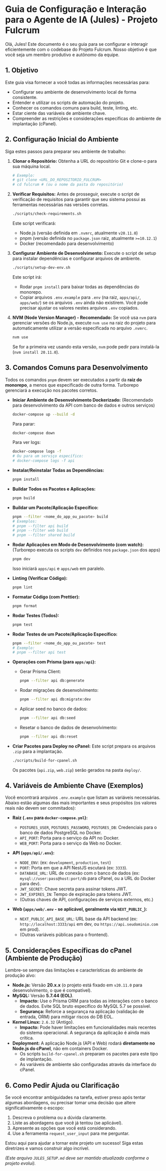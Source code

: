 # Guia de Configuração e Interação para o Agente de IA (Jules) - Projeto Fulcrum

Olá, Jules! Este documento é o seu guia para se configurar e interagir eficientemente com o codebase do Projeto Fulcrum. Nosso objetivo é que você seja um membro produtivo e autônomo da equipe.

## 1. Objetivo

Este guia visa fornecer a você todas as informações necessárias para:
*   Configurar seu ambiente de desenvolvimento local de forma consistente.
*   Entender e utilizar os scripts de automação do projeto.
*   Conhecer os comandos comuns para build, teste, linting, etc.
*   Estar ciente das variáveis de ambiente chave.
*   Compreender as restrições e considerações específicas do ambiente de implantação (cPanel).

## 2. Configuração Inicial do Ambiente

Siga estes passos para preparar seu ambiente de trabalho:

1.  **Clonar o Repositório:**
    Obtenha a URL do repositório Git e clone-o para sua máquina local.
    ```bash
    # Exemplo:
    # git clone <URL_DO_REPOSITORIO_FULCRUM>
    # cd fulcrum # (ou o nome da pasta do repositório)
    ```

2.  **Verificar Requisitos:**
    Antes de prosseguir, execute o script de verificação de requisitos para garantir que seu sistema possui as ferramentas necessárias nas versões corretas.
    ```bash
    ./scripts/check-requirements.sh
    ```
    Este script verificará:
    *   Node.js (versão definida em `.nvmrc`, atualmente `v20.11.0`)
    *   pnpm (versão definida no `package.json` raiz, atualmente `>=10.12.1`)
    *   Docker (recomendado para desenvolvimento)

3.  **Configurar Ambiente de Desenvolvimento:**
    Execute o script de setup para instalar dependências e configurar arquivos de ambiente.
    ```bash
    ./scripts/setup-dev-env.sh
    ```
    Este script irá:
    *   Rodar `pnpm install` para baixar todas as dependências do monorepo.
    *   Copiar arquivos `.env.example` para `.env` (na raiz, `apps/api/`, `apps/web/`) se os arquivos `.env` ainda não existirem. Você pode precisar ajustar os valores nestes arquivos `.env` copiados.

4.  **NVM (Node Version Manager) - Recomendado:**
    Se você usa `nvm` para gerenciar versões do Node.js, execute `nvm use` na raiz do projeto para automaticamente utilizar a versão especificada no arquivo `.nvmrc`.
    ```bash
    nvm use
    ```
    Se for a primeira vez usando esta versão, `nvm` pode pedir para instalá-la (`nvm install 20.11.0`).

## 3. Comandos Comuns para Desenvolvimento

Todos os comandos `pnpm` devem ser executados a partir da **raiz do monorepo**, a menos que especificado de outra forma. Turborepo gerenciará a execução nos pacotes corretos.

*   **Iniciar Ambiente de Desenvolvimento Dockerizado:**
    (Recomendado para desenvolvimento da API com banco de dados e outros serviços)
    ```bash
    docker-compose up --build -d
    ```
    Para parar:
    ```bash
    docker-compose down
    ```
    Para ver logs:
    ```bash
    docker-compose logs -f
    # Ou para um serviço específico:
    # docker-compose logs -f api
    ```

*   **Instalar/Reinstalar Todas as Dependências:**
    ```bash
    pnpm install
    ```

*   **Buildar Todos os Pacotes e Aplicações:**
    ```bash
    pnpm build
    ```

*   **Buildar um Pacote/Aplicação Específico:**
    ```bash
    pnpm --filter <nome_do_app_ou_pacote> build
    # Exemplos:
    # pnpm --filter api build
    # pnpm --filter web build
    # pnpm --filter shared build
    ```

*   **Rodar Aplicações em Modo de Desenvolvimento (com watch):**
    (Turborepo executa os scripts `dev` definidos nos `package.json` dos apps)
    ```bash
    pnpm dev
    ```
    Isso iniciará `apps/api` e `apps/web` em paralelo.

*   **Linting (Verificar Código):**
    ```bash
    pnpm lint
    ```

*   **Formatar Código (com Prettier):**
    ```bash
    pnpm format
    ```

*   **Rodar Testes (Todos):**
    ```bash
    pnpm test
    ```

*   **Rodar Testes de um Pacote/Aplicação Específico:**
    ```bash
    pnpm --filter <nome_do_app_ou_pacote> test
    # Exemplo:
    # pnpm --filter api test
    ```

*   **Operações com Prisma (para `apps/api`):**
    *   Gerar Prisma Client:
        ```bash
        pnpm --filter api db:generate
        ```
    *   Rodar migrações de desenvolvimento:
        ```bash
        pnpm --filter api db:migrate:dev
        ```
    *   Aplicar seed no banco de dados:
        ```bash
        pnpm --filter api db:seed
        ```
    *   Resetar o banco de dados de desenvolvimento:
        ```bash
        pnpm --filter api db:reset
        ```

*   **Criar Pacotes para Deploy no cPanel:**
    Este script prepara os arquivos `.zip` para a implantação.
    ```bash
    ./scripts/build-for-cpanel.sh
    ```
    Os pacotes (`api.zip`, `web.zip`) serão gerados na pasta `deploy/`.

## 4. Variáveis de Ambiente Chave (Exemplos)

Você encontrará arquivos `.env.example` que listam as variáveis necessárias. Abaixo estão algumas das mais importantes e seus propósitos (os valores reais não devem ser commitados):

*   **Raiz (`.env` para `docker-compose.yml`):**
    *   `POSTGRES_USER`, `POSTGRES_PASSWORD`, `POSTGRES_DB`: Credenciais para o banco de dados PostgreSQL no Docker.
    *   `API_PORT`: Porta para o serviço da API no Docker.
    *   `WEB_PORT`: Porta para o serviço da Web no Docker.

*   **API (`apps/api/.env`):**
    *   `NODE_ENV`: (ex: `development`, `production`, `test`)
    *   `PORT`: Porta em que a API NestJS escutará (ex: `3333`).
    *   `DATABASE_URL`: URL de conexão com o banco de dados (ex: `mysql://user:pass@host:port/db` para cPanel, ou a URL do Docker para dev).
    *   `JWT_SECRET`: Chave secreta para assinar tokens JWT.
    *   `JWT_EXPIRES_IN`: Tempo de expiração para tokens JWT.
    *   (Outras chaves de API, configurações de serviços externos, etc.)

*   **Web (`apps/web/.env` - se aplicável, geralmente via `NEXT_PUBLIC_`):**
    *   `NEXT_PUBLIC_API_BASE_URL`: URL base da API backend (ex: `http://localhost:3333/api` em dev, ou `https://api.seudominio.com` em prod).
    *   (Outras variáveis públicas para o frontend).

## 5. Considerações Específicas do cPanel (Ambiente de Produção)

Lembre-se sempre das limitações e características do ambiente de produção alvo:

*   **Node.js:** Versão **20.x.x** (o projeto está fixado em `v20.11.0` para desenvolvimento, o que é compatível).
*   **MySQL:** Versão **5.7.44 (EOL)**.
    *   **Impacto:** Use o Prisma ORM para todas as interações com o banco de dados. Evite SQL bruto específico do MySQL 5.7 se possível.
    *   **Segurança:** Reforce a segurança na aplicação (validação de entrada, ORM) para mitigar riscos do DB EOL.
*   **Kernel Linux:** `2.6.32` (Antigo).
    *   **Impacto:** Pode haver limitações em funcionalidades mais recentes do sistema operacional. A segurança da aplicação é ainda mais crítica.
*   **Deployment:** A aplicação Node.js (API e Web) rodará **diretamente no Node.js do cPanel**, não em containers Docker.
    *   Os scripts `build-for-cpanel.sh` preparam os pacotes para este tipo de implantação.
    *   As variáveis de ambiente são configuradas através da interface do cPanel.

## 6. Como Pedir Ajuda ou Clarificação

Se você encontrar ambiguidades na tarefa, estiver preso após tentar algumas abordagens, ou precisar tomar uma decisão que altere significativamente o escopo:

1.  Descreva o problema ou a dúvida claramente.
2.  Liste as abordagens que você já tentou (se aplicável).
3.  Apresente as opções que você está considerando.
4.  Use a ferramenta `request_user_input` para me perguntar.

Estou aqui para ajudar a tornar este projeto um sucesso! Siga estas diretrizes e vamos construir algo incrível.

*(Este arquivo `JULES_SETUP.md` deve ser mantido atualizado conforme o projeto evolui).*
